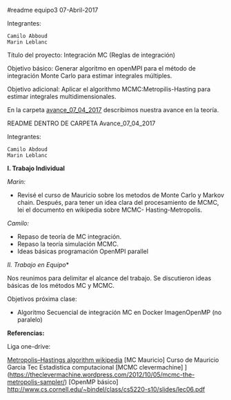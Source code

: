 #readme equipo3 07-Abril-2017

Integrantes:

    Camilo Abboud
    Marin Leblanc

Título del proyecto: Integración MC (Reglas de integración)

Objetivo básico: Generar algoritmo en openMPI para el método de integración Monte Carlo para estimar integrales múltiples.

Objetivo adicional: Aplicar el algorithmo MCMC:Metropilis-Hasting para estimar integrales multidimensionales.

En la carpeta [avance_07_04_2017](avance_07_04_2017) describimos nuestra avance en la teoría. 


README DENTRO DE CARPETA
Avance_07_04_2017

Integrantes:

    Camilo Abdoud
    Marin Leblanc


**I. Trabajo Individual**

*Marin:*

* Revisé el curso de Mauricio sobre  los metodos de Monte Carlo y Markov chain.
Después, para tener un idea clara del procesamiento de MCMC, lei el documento en wikipedia sobre MCMC- Hasting-Metropolis. 

*Camilo:*

* Repaso de teoría de MC integración.
* Repaso la teoría simulación MCMC.
* Ideas básicas programación OpenMPI parallel


*II. Trabajo en Equipo**

Nos reunimos para delimitar el alcance del trabajo. Se discutieron ideas básicas de los métodos MC y MCMC. 

Objetivos próxima clase: 

- Algoritmo Secuencial de integración MC en Docker ImagenOpenMP (no paralelo)

**Referencias:**

Liga one-drive:


[Metropolis–Hastings algorithm wikipedia](https://en.wikipedia.org/wiki/Metropolis%E2%80%93Hastings_algorithm)
[MC Mauricio] Curso de Mauricio Garcia Tec Estadistica computacional
[MCMC clevermachine] ] (https://theclevermachine.wordpress.com/2012/10/05/mcmc-the-metropolis-sampler/)
[OpenMP básico] http://www.cs.cornell.edu/~bindel/class/cs5220-s10/slides/lec06.pdf
